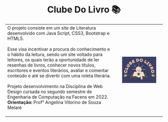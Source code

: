 <h1 align="center">Clube Do Livro 📚</h1>
<table border=0>
<tr> <td width="70%">
O projeto consiste em um site de Literatura desenvolvido com Java Script, CSS3, Bootstrap e HTML5.
<br>
<br>
Esse visa incentivar a procura do conhecimento e o hábito da leitura, sendo um site voltado para leitores, os quais terão a oportunidade de ler resenhas de livros, conhecer novos títulos, escritores e eventos literários, avaliar e comentar conteúdo e até se divertir com uma roleta literária.
<br>
<br>
Projeto desenvolvimento na Disciplina de Web Design cursada no segundo semestre de Engenharia de Computação na Facens em 2022.
 <strong>Orientação:</strong> Prof° Angelina Vitorino de Souza Melaré
<br>
<br>
 </td>
 <td width="30%">
<p align="center">
<img src="imagens/logo.png" width="80%"/>
  </p>
   </td></tr>
</table>
